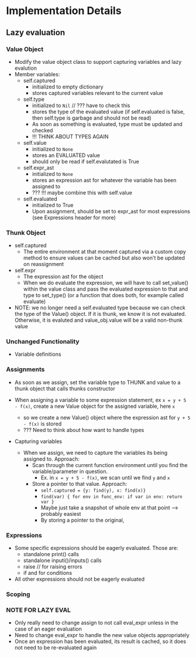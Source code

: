 # Implementation Details

## Lazy evaluation

### Value Object
- Modify the value object class to support capturing variables and lazy evalution
- Member variables:
    - self.captured
        - initialized to empty dictionary
        - stores captured variables relevant to the current value
    - self.type
        - initialized to `Nil` // ??? have to check this
        - stores the type of the evaluated value (if self.evaluated is false, then self.type is garbage and should not be read)
        - As soon as something is evaluated, type must be updated and checked
        - !!! THINK ABOUT TYPES AGAIN
    - self.value 
        - initialized to `None`
        - stores an EVALUATED value
        - should only be read if self.evalutated is True
    - self.expr_ast 
        - initialized to `None`
        - stores an expression ast for whatever the variable has been assigned to
        - ??? !!! maybe combine this with self.value
    - self.evaluated
        - initialized to True
        - Upon assignment, should be set to expr_ast for most expressions (see Expressions header for more)

### Thunk Object
- self.captured
    - The entire environment at that moment captured via a custom copy method to ensure values can be cached but also won't be updated on reassignment
- self.expr
    - The expression ast for the object
    - When we do evaluate the expression, we will have to call set_value() within the value class and pass the evaluated expression to that and type to set_type() (or a function that does both, for example called evaluate)
- NOTE: we no longer need a self.evaluated type because we can check the type of the Value() object. If it is thunk, we know it is not evaluated. Otherwise, it is evaluted and value_obj.value will be a valid non-thunk value

### Unchanged Functionality
- Variable definitions

### Assignments
- As soon as we assign, set the variable type to THUNK and value to a thunk object that calls thunks constructor

- When assigning a variable to some expression statement, ex `x = y + 5 - f(x)`, create a new Value object for the assigned variable, here `x`
    - so we create a new Value() object where the expression ast for `y + 5 - f(x)` is stored
    - ??? Need to think about how want to handle types
- Capturing variables
    - When we assign, we need to capture the variables its being assigned to. Approach:
        - Scan through the current function environment until you find the variable/parameter in question.
            - Ex. in `x = y + 5 - f(x)`, we scan until we find `y` and `x`
        - Store a pointer to that value. Approach:
            - `self.captured = {y: find(y), x: find(x)}`
            - `find(var) { for env in func_env: if var in env: return var }`
            - Maybe just take a snapshot of whole env at that point --> probably easiest
            - By storing a pointer to the original, 

### Expressions
- Some specific expressions should be eagerly evaluated. Those are:
    - standalone print() calls
    - standalone inputi()/inputs() calls
    - raise     // for raising errors
    - if and for conditions
- All other expressions should not be eagerly evaluated

### Scoping


### NOTE FOR LAZY EVAL
- Only really need to change assign to not call eval_expr unless in the case of an eager evaluation
- Need to change eval_expr to handle the new value objects appropriately
- Once an expression has been evaluated, its result is cached, so it does not need to be re-evaluated again